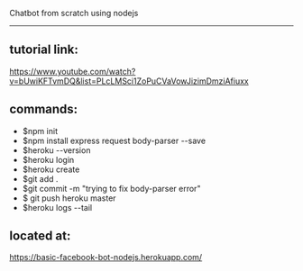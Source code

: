 Chatbot from scratch using nodejs
*********************************************

tutorial link:
--------------
https://www.youtube.com/watch?v=bUwiKFTvmDQ&list=PLcLMSci1ZoPuCVaVowJizimDmziAfiuxx

commands:
--------------
- $npm init
- $npm install express request body-parser --save
- $heroku --version
- $heroku login
- $heroku create
- $git add .
- $git commit -m "trying to fix body-parser error"
- $ git push heroku master
- $heroku logs --tail


located at:
---------------
https://basic-facebook-bot-nodejs.herokuapp.com/
